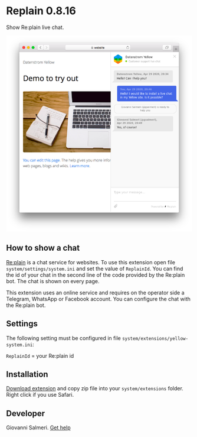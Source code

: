 # Replain 0.8.16

Show Re:plain live chat.

<p align="center"><img src="replain-screenshot.png?raw=true" alt="Screenshot"></p>

## How to show a chat

[Re:plain](https://replain.cc/) is a chat service for websites. To use this extension open file `system/settings/system.ini` and set the value of `ReplainId`. You can find the id of your chat in the second line of the code provided by the Re:plain bot. The chat is shown on every page.

This extension uses an online service and requires on the operator side a Telegram, WhatsApp or Facebook account. You can configure the chat with the Re:plain bot.

## Settings

The following setting must be configured in file `system/extensions/yellow-system.ini`:

`ReplainId` = your Re:plain id

## Installation

[Download extension](https://github.com/GiovanniSalmeri/yellow-replain/archive/main.zip) and copy zip file into your `system/extensions` folder. Right click if you use Safari.

## Developer

Giovanni Salmeri. [Get help](https://datenstrom.se/yellow/help/)
